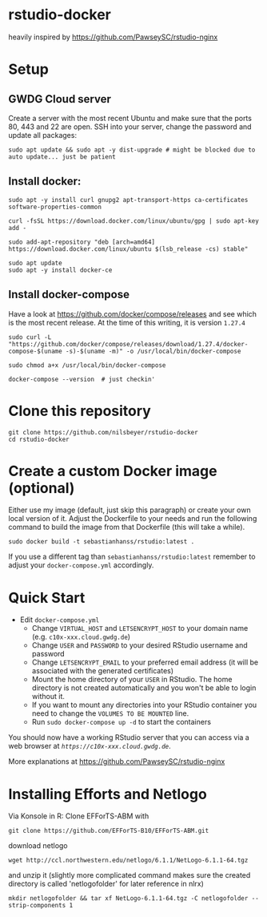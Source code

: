 # rstudio-docker

heavily inspired by https://github.com/PawseySC/rstudio-nginx

# Setup

## GWDG Cloud server

Create a server with the most recent Ubuntu and make sure that the ports 80, 443 and 22 are open. SSH into your server, change the password and update all packages:

```
sudo apt update && sudo apt -y dist-upgrade # might be blocked due to auto update... just be patient
```

## Install docker:


```
sudo apt -y install curl gnupg2 apt-transport-https ca-certificates  software-properties-common

curl -fsSL https://download.docker.com/linux/ubuntu/gpg | sudo apt-key add -

sudo add-apt-repository "deb [arch=amd64] https://download.docker.com/linux/ubuntu $(lsb_release -cs) stable"

sudo apt update
sudo apt -y install docker-ce
```


## Install docker-compose

Have a look at https://github.com/docker/compose/releases and see which is the most recent release. At the time of this writing, it is version  `1.27.4`

```
sudo curl -L "https://github.com/docker/compose/releases/download/1.27.4/docker-compose-$(uname -s)-$(uname -m)" -o /usr/local/bin/docker-compose

sudo chmod a+x /usr/local/bin/docker-compose

docker-compose --version  # just checkin'
```

# Clone this repository

```
git clone https://github.com/nilsbeyer/rstudio-docker
cd rstudio-docker
```

# Create a custom Docker image (optional)
Either use my image (default, just skip this paragraph) or create your own local version of it. Adjust the Dockerfile to your needs and run the following command to build the image from that Dockerfile (this will take a while).
```
sudo docker build -t sebastianhanss/rstudio:latest .
```
If you use a different tag than `sebastianhanss/rstudio:latest` remember to adjust your `docker-compose.yml` accordingly.

# Quick Start

* Edit `docker-compose.yml`
	* Change `VIRTUAL_HOST` and `LETSENCRYPT_HOST` to your domain name (e.g. `c10x-xxx.cloud.gwdg.de`)
	* Change `USER` and  `PASSWORD` to your desired RStudio username and password
	* Change `LETSENCRYPT_EMAIL` to your preferred email address (it will be associated with the generated certificates)
	* Mount the home directory of your `USER` in RStudio. The home directory is not created automatically and you won't be able to login without it. 
	* If you want to mount any directories into your RStudio container you need to change the `VOLUMES TO BE MOUNTED` line.
	* Run `sudo docker-compose up -d` to start the containers

You should now have a working RStudio server that you can access via a web browser at *`https://c10x-xxx.cloud.gwdg.de`*.

More explanations at https://github.com/PawseySC/rstudio-nginx


# Installing Efforts and Netlogo

Via Konsole in R: 
Clone EFForTS-ABM with
```
git clone https://github.com/EFForTS-B10/EFForTS-ABM.git
```
download netlogo

```
wget http://ccl.northwestern.edu/netlogo/6.1.1/NetLogo-6.1.1-64.tgz
```
and unzip it (slightly more complicated command makes sure the created directory is called 'netlogofolder' for later reference in nlrx)
```
mkdir netlogofolder && tar xf NetLogo-6.1.1-64.tgz -C netlogofolder --strip-components 1
```
